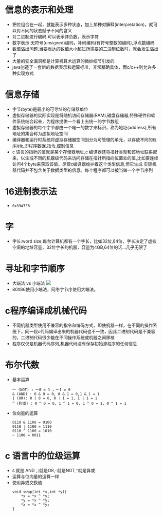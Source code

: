 # 信息的表示和处理
- 把位组合在一起，就能表示多种状态，加上某种对解释(interpretation)，就可以对不同的状态赋予不同的含义
- 对二进制进行编码,可以表示非负数，表示字符
- 数字表示:无符号(unsigned)编码，补码编码(有符号整数的编码),浮点数编码
- 数值溢出问题,当要表达的数值大小超过所需要的二进制位数时，就会发生溢出了
- 大量的安全漏洞都是计算机算术运算的微妙细节引发的
- java创造了一套新的数据表示和运算标准，非常精确具体，而c/c++则允许多种实现方式

# 信息存储
- 字节(byte)是最小的可寻址的存储器单位
- 虚拟存储器的实际实现是将随机访问存储器(RAM),磁盘存储器,特殊硬件和软件系统结合起来，为程序提供一个看上去统一的字节数组
- 虚拟存储器的每个字节都由一个唯一的数字来标识，称为地址(address),所有地址的集合称为虚拟地址空间
- 编译器和运行时系统将虚拟存储器空间划分为可管理的单元，以存放不同的`程序对象`,即程序数据,指令,控制信息
- c 语言的指针的值就是某个存储器地址,c 编译器还将指针类型和该地址联系起来，以生成不同的机器级代码来访问存储在指针所指向位置处的值,比如要连续访问4个byte来获取该值。尽管c编译器维护着这个类型信息,但它生成 实际机器代码并不包含关于数据类型的信息。每个程序都可以被当做一个字节序列

# 16进制表示法
- `0x39A7F8`


# 字
- 字长:word size,每台计算机都有一个字长，比如32位,64位，字长决定了虚拟空间的地址容量，32位字长的机器，容量为4GB,64位的话...几乎无限了

# 寻址和字节顺序
- 大端法 vs 小端法
![](http://images.cnblogs.com/cnblogs_com/motadou/WindowsLiveWriter/029908e67cac_BAC0/zijiexu_pic_2_thumb.jpg)
- 80X86使用小端法，网络字节序使用大端法。


# c程序编译成机械代码
- 不同机器类型使用不兼容的指令和编码方式，即使机器一样，在不同的操作系统下，同一段c代码编译出来的机器代码也不一致，因此二进制代码是不兼容的，二进制代码很少能在不同操作系统或机器之间移植
- 程序仅仅是机器代码序列,机器代码没有保存初始源程序的任何信息

# 布尔代数
- 基本运算
    ```
    ～ (NOT) : ～0 = 1 ，～1 = 0
    & (AND) : 0 & 0 = 0, 0 & 1 = 0,1 & 1 = 1
    | (OR): 0 | 0 = 0, 0 | 1 = 1, 1 | 1 = 1
    ^ (抑或) : 0 ^ 0 = 0, 1 ^ 1 = 0, 1 ^ 0 = 1, 0 ^ 1 = 1
    ```
- 位向量的运算
    ```
    0110 & 1100 = 0100
    0110 | 1100 = 1110
    0110 ^ 1100 = 1010
    ~ 1100 = 0011
    ```

# c 语言中的位级运算
- `&` 就是 AND ,`|`就是OR,`~`就是NOT,`^`就是异或
- 运算与位向量的运算一样
- 使用异或交换值
    ```
    void swap(int *x,int *y){
        *x = *x ^ *y;
        *y = *x ^ *y;
        *x = *x ^ *y;
    }
    ```
